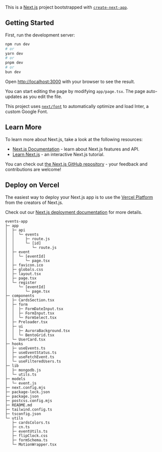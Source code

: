 This is a [Next.js](https://nextjs.org/) project bootstrapped with [`create-next-app`](https://github.com/vercel/next.js/tree/canary/packages/create-next-app).

## Getting Started

First, run the development server:

```bash
npm run dev
# or
yarn dev
# or
pnpm dev
# or
bun dev
```

Open [http://localhost:3000](http://localhost:3000) with your browser to see the result.

You can start editing the page by modifying `app/page.tsx`. The page auto-updates as you edit the file.

This project uses [`next/font`](https://nextjs.org/docs/basic-features/font-optimization) to automatically optimize and load Inter, a custom Google Font.

## Learn More

To learn more about Next.js, take a look at the following resources:

- [Next.js Documentation](https://nextjs.org/docs) - learn about Next.js features and API.
- [Learn Next.js](https://nextjs.org/learn) - an interactive Next.js tutorial.

You can check out [the Next.js GitHub repository](https://github.com/vercel/next.js/) - your feedback and contributions are welcome!

## Deploy on Vercel

The easiest way to deploy your Next.js app is to use the [Vercel Platform](https://vercel.com/new?utm_medium=default-template&filter=next.js&utm_source=create-next-app&utm_campaign=create-next-app-readme) from the creators of Next.js.

Check out our [Next.js deployment documentation](https://nextjs.org/docs/deployment) for more details.

```
events-app
├─ app
│  ├─ api
│  │  └─ events
│  │     ├─ route.js
│  │     └─ [id]
│  │        └─ route.js
│  ├─ event
│  │  └─ [eventId]
│  │     └─ page.tsx
│  ├─ favicon.ico
│  ├─ globals.css
│  ├─ layout.tsx
│  ├─ page.tsx
│  └─ register
│     └─ [eventId]
│        └─ page.tsx
├─ components
│  ├─ CardsSection.tsx
│  ├─ form
│  │  ├─ FormDateInput.tsx
│  │  ├─ FormInput.tsx
│  │  └─ FormSelect.tsx
│  ├─ Preloader.tsx
│  ├─ ui
│  │  ├─ AuroraBackground.tsx
│  │  └─ BentoGrid.tsx
│  └─ UserCard.tsx
├─ hooks
│  ├─ useEvents.ts
│  ├─ useEventStatus.ts
│  ├─ useFetchEvent.ts
│  └─ useFilteredUsers.ts
├─ lib
│  ├─ mongodb.js
│  └─ utils.ts
├─ models
│  └─ event.js
├─ next.config.mjs
├─ package-lock.json
├─ package.json
├─ postcss.config.mjs
├─ README.md
├─ tailwind.config.ts
├─ tsconfig.json
└─ utils
   ├─ cardsColors.ts
   ├─ cn.ts
   ├─ eventUtils.ts
   ├─ flipClock.css
   ├─ formSchema.ts
   └─ MotionWrapper.tsx

```